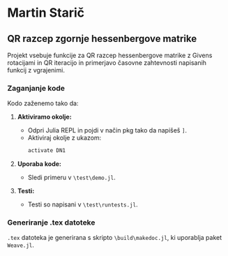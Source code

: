 # Martin Starič

## QR razcep zgornje hessenbergove matrike


Projekt vsebuje funkcije za QR razcep hessenbergove matrike z Givens rotacijami in QR iteracijo in primerjavo časovne zahtevnosti napisanih funkcij z vgrajenimi.
### Zaganjanje kode

Kodo zaženemo tako da:

1. **Aktiviramo okolje:**
   - Odpri Julia REPL in pojdi v način pkg tako da napišeš `]`.
   - Aktiviraj okolje z ukazom:
     ```julia
     activate DN1
     ```

2. **Uporaba kode:**
   - Sledi primeru v `\test\demo.jl`.

3. **Testi:**
    - Testi so napisani v `\test\runtests.jl`.

### Generiranje .tex datoteke

`.tex` datoteka je generirana s skripto `\build\makedoc.jl`, ki uporablja paket `Weave.jl`.



